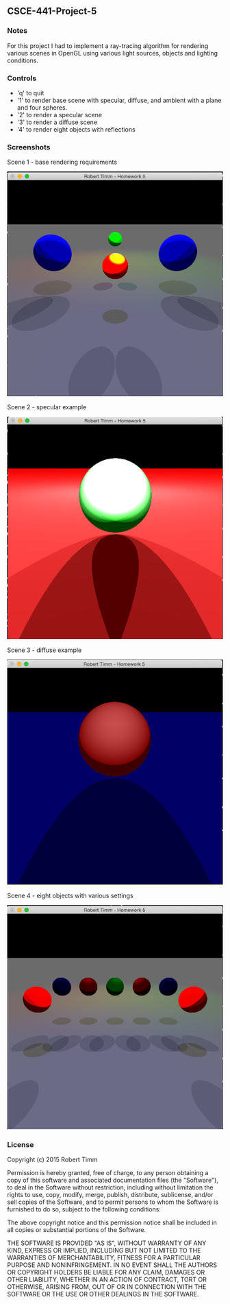 ## CSCE-441-Project-5

### Notes
For this project I had to implement a ray-tracing algorithm for rendering various scenes in OpenGL using various light sources, objects and lighting conditions. 

### Controls
* 'q' to quit
* '1' to render base scene with specular, diffuse, and ambient with a plane and four spheres.
* '2' to render a specular scene
* '3' to render a diffuse scene
* '4' to render eight objects with reflections

### Screenshots
Scene 1 - base rendering requirements

![scene 1](screenshots/scene-1.png)

Scene 2 - specular example

![scene 2](screenshots/scene-2.png)

Scene 3 - diffuse example

![scene 3](screenshots/scene-3.png)

Scene 4 - eight objects with various settings

![scene 4](screenshots/scene-4.png)

### License
Copyright (c) 2015 Robert Timm

Permission is hereby granted, free of charge, to any person obtaining a copy of this software and associated documentation files (the "Software"), to deal in the Software without restriction, including without limitation the rights to use, copy, modify, merge, publish, distribute, sublicense, and/or sell copies of the Software, and to permit persons to whom the Software is furnished to do so, subject to the following conditions:

The above copyright notice and this permission notice shall be included in all copies or substantial portions of the Software.

THE SOFTWARE IS PROVIDED "AS IS", WITHOUT WARRANTY OF ANY KIND, EXPRESS OR IMPLIED, INCLUDING BUT NOT LIMITED TO THE WARRANTIES OF MERCHANTABILITY, FITNESS FOR A PARTICULAR PURPOSE AND NONINFRINGEMENT. IN NO EVENT SHALL THE AUTHORS OR COPYRIGHT HOLDERS BE LIABLE FOR ANY CLAIM, DAMAGES OR OTHER LIABILITY, WHETHER IN AN ACTION OF CONTRACT, TORT OR OTHERWISE, ARISING FROM, OUT OF OR IN CONNECTION WITH THE SOFTWARE OR THE USE OR OTHER DEALINGS IN THE SOFTWARE.

